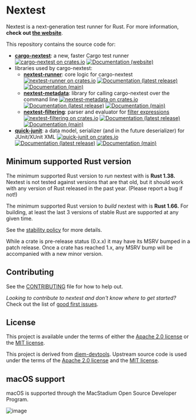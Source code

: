 # Nextest

Nextest is a next-generation test runner for Rust. For more information, **check out [the website](https://nexte.st/)**.

This repository contains the source code for:

* [**cargo-nextest**](cargo-nextest): a new, faster Cargo test runner
  [![cargo-nextest on crates.io](https://img.shields.io/crates/v/cargo-nextest)](https://crates.io/crates/cargo-nextest)
  [![Documentation (website)](https://img.shields.io/badge/docs-nexte.st-blue)](https://nexte.st)
* libraries used by cargo-nextest:
  * [**nextest-runner**](nextest-runner): core logic for cargo-nextest
    [![nextest-runner on crates.io](https://img.shields.io/crates/v/nextest-runner)](https://crates.io/crates/nextest-runner)
    [![Documentation (latest release)](https://img.shields.io/badge/docs-latest-brightgreen)](https://docs.rs/nextest-runner)
    [![Documentation (main)](https://img.shields.io/badge/docs-main-purple)](https://nexte.st/rustdoc/nextest_runner/)
  * [**nextest-metadata**](nextest-metadata): library for calling cargo-nextest over the command line
    [![nextest-metadata on crates.io](https://img.shields.io/crates/v/nextest-metadata)](https://crates.io/crates/nextest-metadata)
    [![Documentation (latest release)](https://img.shields.io/badge/docs-latest-brightgreen)](https://docs.rs/nextest-metadata)
    [![Documentation (main)](https://img.shields.io/badge/docs-main-purple)](https://nexte.st/rustdoc/nextest_metadata)
  * [**nextest-filtering**](nextest-filtering): parser and evaluator for [filter expressions](https://nexte.st/book/filter-expressions)
    [![nextest-filtering on crates.io](https://img.shields.io/crates/v/nextest-filtering)](https://crates.io/crates/nextest-filtering)
    [![Documentation (latest release)](https://img.shields.io/badge/docs-latest-brightgreen)](https://docs.rs/nextest-filtering)
    [![Documentation (main)](https://img.shields.io/badge/docs-main-purple)](https://nexte.st/rustdoc/nextest_filtering)
* [**quick-junit**](quick-junit): a data model, serializer (and in the future deserializer) for JUnit/XUnit XML
  [![quick-junit on crates.io](https://img.shields.io/crates/v/quick-junit)](https://crates.io/crates/quick-junit)
  [![Documentation (latest release)](https://img.shields.io/badge/docs-latest-brightgreen)](https://docs.rs/quick-junit/)
  [![Documentation (main)](https://img.shields.io/badge/docs-main-purple)](https://nexte.st/rustdoc/quick_junit/)

## Minimum supported Rust version

The minimum supported Rust version to *run* nextest with is **Rust 1.38.** Nextest is not tested against versions that are that old, but it should work with any version of Rust released in the past year. (Please report a bug if not!)

The minimum supported Rust version to *build* nextest with is **Rust 1.66.** For building, at least the last 3 versions of stable Rust are supported at any given time.

See the [stability policy](https://nexte.st/book/stability) for more details.

While a crate is pre-release status (0.x.x) it may have its MSRV bumped in a patch release. Once a
crate has reached 1.x, any MSRV bump will be accompanied with a new minor version.

## Contributing

See the [CONTRIBUTING](CONTRIBUTING.md) file for how to help out.

*Looking to contribute to nextest and don't know where to get started?* Check out the list of [good first issues](https://github.com/nextest-rs/nextest/issues?q=is%3Aissue+is%3Aopen+sort%3Aupdated-desc+label%3A%22good+first+issue%22).

## License

This project is available under the terms of either the [Apache 2.0 license](LICENSE-APACHE) or the [MIT
license](LICENSE-MIT).

This project is derived from [diem-devtools](https://github.com/diem/diem-devtools/). Upstream
source code is used under the terms of the [Apache 2.0
license](https://github.com/diem/diem-devtools/blob/main/LICENSE-APACHE) and the [MIT
license](https://github.com/diem/diem-devtools/blob/main/LICENSE-MIT).

## macOS support

macOS is supported through the MacStadium Open Source Developer Program.

![image](https://uploads-ssl.webflow.com/5ac3c046c82724970fc60918/5c019d917bba312af7553b49_MacStadium-developerlogo.png)
